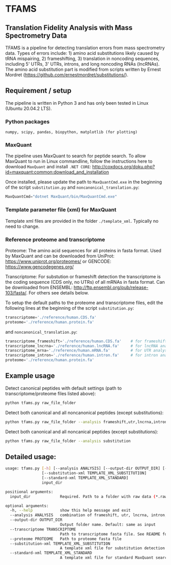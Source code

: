 # TFAMS
## Translation Fidelity Analysis with Mass Spectrometry Data

TFAMS is a pipeline for detecting translation errors from mass spectrometry data. Types of errors include: 1) amino acid substitutions likely caused by tRNA mispairing, 2) frameshifting, 3) translation in noncoding sequences, including 5' UTRs, 3' UTRs, introns, and long noncoding RNAs (lncRNAs). The amino acid substitution part is modified from scripts written by Ernest Mordret (https://github.com/ernestmordret/substitutions/).

## Requirement / setup

The pipeline is written in Python 3 and has only been tested in Linux (Ubuntu 20.04.2 LTS).

### Python packages

`numpy, scipy, pandas, biopython, matplotlib (for plotting)`

### MaxQuant

The pipeline uses MaxQuant to search for peptide search. To allow MaxQuant to run in Linux commandline, follow the instructions here to download `MaxQuant` and install `.NET CORE`: http://coxdocs.org/doku.php?id=maxquant:common:download_and_installation

Once installed, please update the path to `MaxQuantCmd.exe` in the beginning of the script `substitution.py` and `noncanonical_translation.py`:

```python
MaxQuantCmd="dotnet MaxQuant/bin/MaxQuantCmd.exe"
``` 

### Template parameter file (xml) for MaxQuant
Template xml files are provided in the folder `./template_xml`. Typically no need to change.

### Reference proteome and transcriptome

Proteome: The amino acid sequences for all proteins in fasta format. Used by MaxQuant and can be downloaded from UniProt: https://www.uniprot.org/proteomes/ or GENCODE: https://www.gencodegenes.org/

Transcriptome: For substution or frameshift detection the transcriptome is the coding sequence (CDS only, no UTRs) of all mRNAs in fasta format. Can be downloaded from ENSEMBL: http://ftp.ensembl.org/pub/release-103/fasta/. For others see details below.

To setup the default paths to the proteome and transcriptome files, edit the following lines at the beginning of the script `substitution.py`:

```python
transcriptome='./reference/human.CDS.fa'
proteome='./reference/human.protein.fa'
```

and `noncanonical_translation.py`:

```python
transcriptome_frameshift='./reference/human.CDS.fa'    # for frameshift, same as substitution
transcriptome_lncrna='./reference/human.lncRNA.fa'     # for lncRNA analysis, downloaded from GENCODE, lncRNA sequence
transcriptome_mrna='./reference/human.mRNA.fa'         # for UTR analysis, downloaded from GENCODE, protein-coding transcript sequence
transcriptome_intron='./reference/human.intron.fa'     # for intron analysis, downloaded from UCSC Table browser, gencode.v32, +9nt flanking sequence
proteome='./reference/human.protein.fa'
```

## Example usage

Detect canonical peptides with default settings (path to transcriptome/proteome files listed above):

```sh
python tfams.py raw_file_folder
```

Detect both canonical and all noncanonical peptides (except substitutions):

```sh
python tfams.py raw_file_folder --analysis frameshift,utr,lncrna,intron
```

Detect both canonical and all noncanical peptides (except substitutions):

```sh
python tfams.py raw_file_folder --analysis substitution
```

## Detailed usage:

```sh
usage: tfams.py [-h] [--analysis ANALYSIS] [--output-dir OUTPUT_DIR] [--transcriptome TRANSCRIPTOME] [--proteome PROTEOME] 
                [--substitution-xml TEMPLATE_XML_SUBSTITUTION]
                [--standard-xml TEMPLATE_XML_STANDARD]
                input_dir

positional arguments:
  input_dir             Required. Path to a folder with raw data (*.raw)

optional arguments:
  -h, --help            show this help message and exit
  --analysis ANALYSIS   combination of frameshift, utr, lncrna, intron, and substitution separated by comma (no space)
  --output-dir OUTPUT_DIR
                        Output folder name. Default: same as input
  --transcriptome TRANSCRIPTOME
                        Path to transcriptome fasta file. See README for details
  --proteome PROTEOME   Path to proteome fasta file
  --substitution-xml TEMPLATE_XML_SUBSTITUTION
                        A template xml file for substitution detection
  --standard-xml TEMPLATE_XML_STANDARD
                        A template xml file for standard MaxQuant search
``` 
